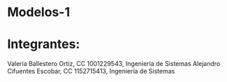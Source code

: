 # Modelos-1

# Integrantes:

Valeria Ballestero Ortiz, CC 1001229543, Ingeniería de Sistemas
Alejandro Cifuentes Escobar, CC 1152715413, Ingeniería de Sistemas
